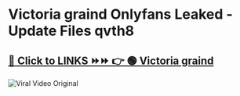 
 # Victoria graind Onlyfans Leaked - Update Files qvth8

## <h2><a href="https://clipsfans.com/Victoria_graind&ref=git">🔗 Click to LINKS ⏩⏩ 👉 🟢 Victoria graind </a></h2>

<a href="https://clipsfans.com/Victoria_graind&ref=git" rel="nofollow" data-target="animated-image.originalLink"><img src="https://i.ibb.co.com/xMMVF88/686577567.gif" alt="Viral Video Original" style="max-width: 100%; display: inline-block;" data-target="animated-image.originalImage"></a>

